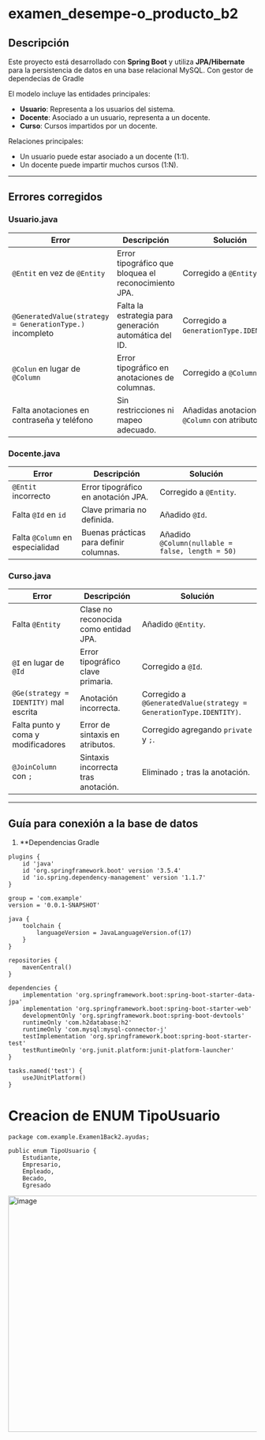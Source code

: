 # examen_desempe-o_producto_b2


## Descripción

Este proyecto está desarrollado con **Spring Boot** y utiliza **JPA/Hibernate** para la persistencia de datos en una base relacional MySQL. Con gestor de dependecias de Gradle

El modelo incluye las entidades principales:

- **Usuario**: Representa a los usuarios del sistema.
- **Docente**: Asociado a un usuario, representa a un docente.
- **Curso**: Cursos impartidos por un docente.

Relaciones principales:

- Un usuario puede estar asociado a un docente (1:1).
- Un docente puede impartir muchos cursos (1:N).

---

## Errores corregidos

### Usuario.java

| Error                                | Descripción                                            | Solución                                    |
|-------------------------------------|--------------------------------------------------------|---------------------------------------------|
| `@Entit` en vez de `@Entity`        | Error tipográfico que bloquea el reconocimiento JPA. | Corregido a `@Entity`.                      |
| `@GeneratedValue(strategy = GenerationType.)` incompleto | Falta la estrategia para generación automática del ID. | Corregido a `GenerationType.IDENTITY`.     |
| `@Colun` en lugar de `@Column`      | Error tipográfico en anotaciones de columnas.          | Corregido a `@Column`.                      |
| Falta anotaciones en contraseña y teléfono | Sin restricciones ni mapeo adecuado.                   | Añadidas anotaciones `@Column` con atributos.|

### Docente.java

| Error                 | Descripción                              | Solución                  |
|-----------------------|------------------------------------------|---------------------------|
| `@Entit` incorrecto    | Error tipográfico en anotación JPA.      | Corregido a `@Entity`.    |
| Falta `@Id` en `id`   | Clave primaria no definida.               | Añadido `@Id`.            |
| Falta `@Column` en especialidad | Buenas prácticas para definir columnas. | Añadido `@Column(nullable = false, length = 50)` |

### Curso.java

| Error                             | Descripción                                | Solución                                      |
|----------------------------------|--------------------------------------------|-----------------------------------------------|
| Falta `@Entity`                  | Clase no reconocida como entidad JPA.       | Añadido `@Entity`.                            |
| `@I` en lugar de `@Id`           | Error tipográfico clave primaria.            | Corregido a `@Id`.                           |
| `@Ge(strategy = IDENTITY)` mal escrita | Anotación incorrecta.                         | Corregido a `@GeneratedValue(strategy = GenerationType.IDENTITY)`. |
| Falta punto y coma y modificadores| Error de sintaxis en atributos.               | Corregido agregando `private` y `;`.          |
| `@JoinColumn` con `;`             | Sintaxis incorrecta tras anotación.            | Eliminado `;` tras la anotación.               |

---

## Guía para conexión a la base de datos

1. **Dependencias Gradle

```
plugins {
	id 'java'
	id 'org.springframework.boot' version '3.5.4'
	id 'io.spring.dependency-management' version '1.1.7'
}

group = 'com.example'
version = '0.0.1-SNAPSHOT'

java {
	toolchain {
		languageVersion = JavaLanguageVersion.of(17)
	}
}

repositories {
	mavenCentral()
}

dependencies {
	implementation 'org.springframework.boot:spring-boot-starter-data-jpa'
	implementation 'org.springframework.boot:spring-boot-starter-web'
	developmentOnly 'org.springframework.boot:spring-boot-devtools'
	runtimeOnly 'com.h2database:h2'
	runtimeOnly 'com.mysql:mysql-connector-j'
	testImplementation 'org.springframework.boot:spring-boot-starter-test'
	testRuntimeOnly 'org.junit.platform:junit-platform-launcher'
}

tasks.named('test') {
	useJUnitPlatform()
}

```
# **Creacion de ENUM TipoUsuario**
```
package com.example.Examen1Back2.ayudas;

public enum TipoUsuario {
    Estudiante,
    Empresario,
    Empleado,
    Becado,
    Egresado
```
<img width="1006" height="479" alt="image" src="https://github.com/user-attachments/assets/53ed667f-e305-4bfa-97bd-af505a1fa304" />






